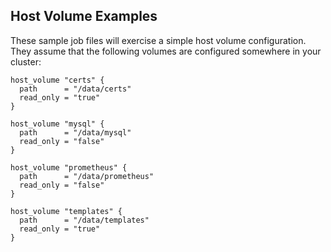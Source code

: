 ## Host Volume Examples

These sample job files will exercise a simple host volume configuration.  They assume that the following
volumes are configured somewhere in your cluster:

```hcl
host_volume "certs" {
  path      = "/data/certs"
  read_only = "true"
}

host_volume "mysql" {
  path      = "/data/mysql"
  read_only = "false"
}

host_volume "prometheus" {
  path      = "/data/prometheus"
  read_only = "false"
}

host_volume "templates" {
  path      = "/data/templates"
  read_only = "true"
}
```
